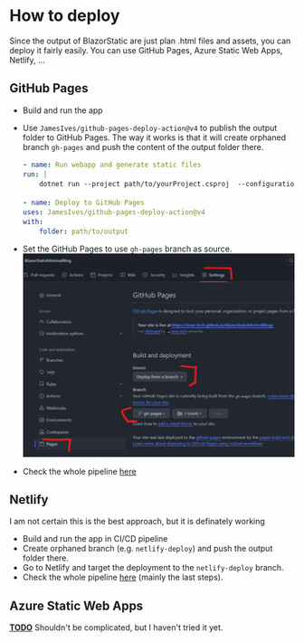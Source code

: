 # How to deploy 

Since the output of BlazorStatic are just plan .html files and assets, you can deploy it fairly easily. You can use GitHub Pages, Azure Static Web Apps, Netlify, ...

## GitHub Pages

- Build and run the app
- Use `JamesIves/github-pages-deploy-action@v4` to publish the output folder to GitHub Pages. The way it works is that it will create orphaned branch `gh-pages` and push the content of the output folder there. 

    ```yml
    - name: Run webapp and generate static files
    run: |
        dotnet run --project path/to/yourProject.csproj  --configuration Release

    - name: Deploy to GitHub Pages
    uses: JamesIves/github-pages-deploy-action@v4
    with:
        folder: path/to/output
    ```
- Set the GitHub Pages to use `gh-pages` branch as source. 
  ![setup github pages](media/deployement/img.png)
- Check the whole pipeline [here](https://github.com/tesar-tech/BlazorStaticMinimalBlog/blob/master/.github/workflows/publish-to-gh-pages.yml)

## Netlify 

I am not certain this is the best approach, but it is definately working

- Build and run the app in CI/CD pipeline
- Create orphaned branch (e.g. `netlify-deploy`) and push the output folder there.
- Go to Netlify and target the deployment to the `netlify-deploy` branch.
- Check the whole pipeline [here](https://github.com/tesar-tech/zodoc/blob/master/.github/workflows/publish-zodoc.yml) (mainly the last steps).

## Azure Static Web Apps
[**TODO**](https://github.com/tesar-tech/BlazorStatic/issues/1) 
Shouldn't be complicated, but I haven't tried it yet.

